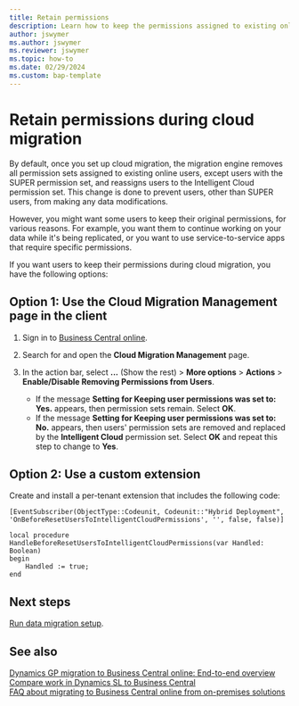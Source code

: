 ```yaml
---
title: Retain permissions
description: Learn how to keep the permissions assigned to existing online users so they can continue to work as usual during cloud migration.
author: jswymer 
ms.author: jswymer 
ms.reviewer: jswymer
ms.topic: how-to
ms.date: 02/29/2024
ms.custom: bap-template
---
```

# Retain permissions during cloud migration

By default, once you set up cloud migration, the migration engine removes all permission sets assigned to existing online users, except users with the SUPER permission set, and reassigns users to the Intelligent Cloud permission set. This change is done to prevent users, other than SUPER users, from making any data modifications.

However, you might want some users to keep their original permissions, for various reasons. For example, you want them to continue working on your data while it's being replicated, or you want to use service-to-service apps that require specific permissions.

If you want users to keep their permissions during cloud migration, you have the following options:

## Option 1: Use the Cloud Migration Management page in the client

1. Sign in to [Business Central online](https://businesscentral.dynamics.com/).
1. Search for and open the **Cloud Migration Management** page.
1. In the action bar, select **...** (Show the rest) > **More options** > **Actions** > **Enable/Disable Removing Permissions from Users**.

   - If the message **Setting for Keeping user permissions was set to: Yes.** appears, then permission sets remain. Select **OK**.
   - If the message **Setting for Keeping user permissions was set to: No.** appears, then users' permission sets are removed and replaced by the **Intelligent Cloud** permission set. Select **OK** and repeat this step to change to **Yes**.

## Option 2: Use a custom extension

Create and install a per-tenant extension that includes the following code:

```al
[EventSubscriber(ObjectType::Codeunit, Codeunit::"Hybrid Deployment", 'OnBeforeResetUsersToIntelligentCloudPermissions', '', false, false)] 

local procedure HandleBeforeResetUsersToIntelligentCloudPermissions(var Handled: Boolean) 
begin 
    Handled := true; 
end 
```

## Next steps

[Run data migration setup](migration-setup.md).

## See also

[Dynamics GP migration to Business Central online: End-to-end overview](migrate-sl-overview.md)  
[Compare work in Dynamics SL to Business Central](migrate-dynamics-sl-videos.md)  
[FAQ about migrating to Business Central online from on-premises solutions](faq-migrate-data.md)
